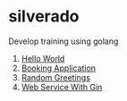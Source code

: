 # silverado

Develop training using golang

1. [Hello World](hello-world)
2. [Booking Application](booking-app)
3. [Random Greetings](greetings)
4. [Web Service With Gin](web-service-gin)